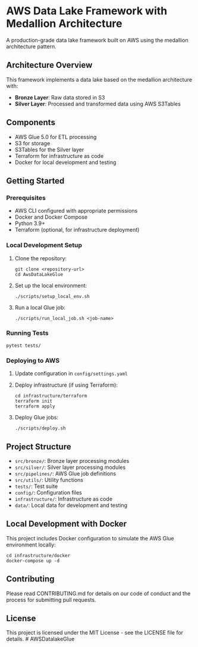 # AWS Data Lake Framework with Medallion Architecture

A production-grade data lake framework built on AWS using the medallion architecture pattern.

## Architecture Overview

This framework implements a data lake based on the medallion architecture with:

- **Bronze Layer**: Raw data stored in S3
- **Silver Layer**: Processed and transformed data using AWS S3Tables

## Components

- AWS Glue 5.0 for ETL processing
- S3 for storage
- S3Tables for the Silver layer
- Terraform for infrastructure as code
- Docker for local development and testing

## Getting Started

### Prerequisites

- AWS CLI configured with appropriate permissions
- Docker and Docker Compose
- Python 3.9+
- Terraform (optional, for infrastructure deployment)

### Local Development Setup

1. Clone the repository:
   ```
   git clone <repository-url>
   cd AwsDataLakeGlue
   ```

2. Set up the local environment:
   ```
   ./scripts/setup_local_env.sh
   ```

3. Run a local Glue job:
   ```
   ./scripts/run_local_job.sh <job-name>
   ```

### Running Tests

```
pytest tests/
```

### Deploying to AWS

1. Update configuration in `config/settings.yaml`

2. Deploy infrastructure (if using Terraform):
   ```
   cd infrastructure/terraform
   terraform init
   terraform apply
   ```

3. Deploy Glue jobs:
   ```
   ./scripts/deploy.sh
   ```

## Project Structure

- `src/bronze/`: Bronze layer processing modules
- `src/silver/`: Silver layer processing modules
- `src/pipelines/`: AWS Glue job definitions
- `src/utils/`: Utility functions
- `tests/`: Test suite
- `config/`: Configuration files
- `infrastructure/`: Infrastructure as code
- `data/`: Local data for development and testing

## Local Development with Docker

This project includes Docker configuration to simulate the AWS Glue environment locally:

```
cd infrastructure/docker
docker-compose up -d
```

## Contributing

Please read CONTRIBUTING.md for details on our code of conduct and the process for submitting pull requests.

## License

This project is licensed under the MIT License - see the LICENSE file for details.
#   A W S D a t a l a k e G l u e  
 